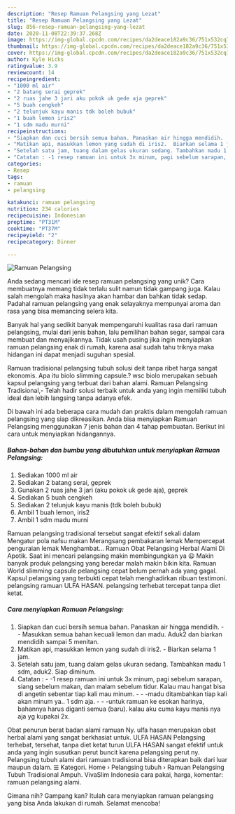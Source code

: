 ```yaml
---
description: "Resep Ramuan Pelangsing yang Lezat"
title: "Resep Ramuan Pelangsing yang Lezat"
slug: 856-resep-ramuan-pelangsing-yang-lezat
date: 2020-11-08T22:39:37.268Z
image: https://img-global.cpcdn.com/recipes/da2deace182a9c36/751x532cq70/ramuan-pelangsing-foto-resep-utama.jpg
thumbnail: https://img-global.cpcdn.com/recipes/da2deace182a9c36/751x532cq70/ramuan-pelangsing-foto-resep-utama.jpg
cover: https://img-global.cpcdn.com/recipes/da2deace182a9c36/751x532cq70/ramuan-pelangsing-foto-resep-utama.jpg
author: Kyle Hicks
ratingvalue: 3.9
reviewcount: 14
recipeingredient:
- "1000 ml air"
- "2 batang serai geprek"
- "2 ruas jahe 3 jari aku pokok uk gede aja geprek"
- "5 buah cengkeh"
- "2 telunjuk kayu manis tdk boleh bubuk"
- "1 buah lemon iris2"
- "1 sdm madu murni"
recipeinstructions:
- "Siapkan dan cuci bersih semua bahan. Panaskan air hingga mendidih.   Masukkan semua bahan kecuali lemon dan madu. Aduk2 dan biarkan mendidih sampai 5 menitan."
- "Matikan api, masukkan lemon yang sudah di iris2.  Biarkan selama 1 jam."
- "Setelah satu jam, tuang dalam gelas ukuran sedang. Tambahkan madu 1 sdm, aduk2. Siap diminum."
- "Catatan : -1 resep ramuan ini untuk 3x minum, pagi sebelum sarapan, siang sebelum makan, dan malam sebelum tidur. Kalau mau hangat bisa di angetin sebentar tiap kali mau minum.   -madu ditambahkan tiap kali akan minum ya.. 1 sdm aja.  -untuk ramuan ke esokan harinya, bahannya harus diganti semua (baru). kalau aku cuma kayu manis nya aja yg kupakai 2x."
categories:
- Resep
tags:
- ramuan
- pelangsing

katakunci: ramuan pelangsing 
nutrition: 234 calories
recipecuisine: Indonesian
preptime: "PT31M"
cooktime: "PT37M"
recipeyield: "2"
recipecategory: Dinner

---
```



![Ramuan Pelangsing](https://img-global.cpcdn.com/recipes/da2deace182a9c36/751x532cq70/ramuan-pelangsing-foto-resep-utama.jpg)

Anda sedang mencari ide resep ramuan pelangsing yang unik? Cara membuatnya memang tidak terlalu sulit namun tidak gampang juga. Kalau salah mengolah maka hasilnya akan hambar dan bahkan tidak sedap. Padahal ramuan pelangsing yang enak selayaknya mempunyai aroma dan rasa yang bisa memancing selera kita.

Banyak hal yang sedikit banyak mempengaruhi kualitas rasa dari ramuan pelangsing, mulai dari jenis bahan, lalu pemilihan bahan segar, sampai cara membuat dan menyajikannya. Tidak usah pusing jika ingin menyiapkan ramuan pelangsing enak di rumah, karena asal sudah tahu triknya maka hidangan ini dapat menjadi suguhan spesial.

Ramuan tradisional pelangsing tubuh solusi deit tanpa ribet harga sangat ekonomis. Apa itu biolo slimming capsule.? wsc biolo merupakan sebuah kapsul pelangsing yang terbuat dari bahan alami. Ramuan Pelangsing Tradisional,- Telah hadir solusi terbaik untuk anda yang ingin memiliki tubuh ideal dan lebih langsing tanpa adanya efek.


Di bawah ini ada beberapa cara mudah dan praktis dalam mengolah ramuan pelangsing yang siap dikreasikan. Anda bisa menyiapkan Ramuan Pelangsing menggunakan 7 jenis bahan dan 4 tahap pembuatan. Berikut ini cara untuk menyiapkan hidangannya.

<!--inarticleads1-->

##### Bahan-bahan dan bumbu yang dibutuhkan untuk menyiapkan Ramuan Pelangsing:

1. Sediakan 1000 ml air
1. Sediakan 2 batang serai, geprek
1. Gunakan 2 ruas jahe 3 jari (aku pokok uk gede aja), geprek
1. Sediakan 5 buah cengkeh
1. Sediakan 2 telunjuk kayu manis (tdk boleh bubuk)
1. Ambil 1 buah lemon, iris2
1. Ambil 1 sdm madu murni


Ramuan pelangsing tradisional tersebut sangat efektif sekali dalam Mengatur pola nafsu makan Merangsang pembakaran lemak Mempercepat penguraian lemak Menghambat… Ramuan Obat Pelangsing Herbal Alami Di Apotik. Saat ini mencari pelangsing makin membingungkan ya 😦 Makin banyak produk pelangsing yang beredar malah makin bikin kita. Ramuan World slimming capsule pelangsing cepat belum pernah ada yang gagal. Kapsul pelangsing yang terbukti cepat telah menghadirkan ribuan testimoni. pelangsing ramuan ULFA HASAN. pelangsing terhebat tercepat tanpa diet ketat. 

<!--inarticleads2-->

##### Cara menyiapkan Ramuan Pelangsing:

1. Siapkan dan cuci bersih semua bahan. Panaskan air hingga mendidih.  -  - Masukkan semua bahan kecuali lemon dan madu. Aduk2 dan biarkan mendidih sampai 5 menitan.
1. Matikan api, masukkan lemon yang sudah di iris2.  - Biarkan selama 1 jam.
1. Setelah satu jam, tuang dalam gelas ukuran sedang. Tambahkan madu 1 sdm, aduk2. Siap diminum.
1. Catatan : - -1 resep ramuan ini untuk 3x minum, pagi sebelum sarapan, siang sebelum makan, dan malam sebelum tidur. Kalau mau hangat bisa di angetin sebentar tiap kali mau minum.  -  - -madu ditambahkan tiap kali akan minum ya.. 1 sdm aja. -  - -untuk ramuan ke esokan harinya, bahannya harus diganti semua (baru). kalau aku cuma kayu manis nya aja yg kupakai 2x.


Obat penurun berat badan alami ramuan Ny. ulfa hasan merupakan obat herbal alami yang sangat berkhasiat untuk. ULFA HASAN Pelangsing terhebat, tersehat, tanpa diet ketat turun ULFA HASAN sangat efektif untuk anda yang ingin susutkan perut buncit karena pelangsing perut ny. Pelangsing tubuh alami dari ramuan tradisional bisa diterapkan baik dari luar maupun dalam. ☰ Kategori. Home › Pelangsing tubuh › Ramuan Pelangsing Tubuh Tradisional Ampuh. VivaSlim Indonesia cara pakai, harga, komentar: ramuan pelangsing alami. 

Gimana nih? Gampang kan? Itulah cara menyiapkan ramuan pelangsing yang bisa Anda lakukan di rumah. Selamat mencoba!
